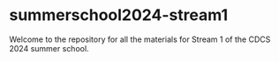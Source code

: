 # summerschool2024-stream1
Welcome to the repository for all the materials for Stream 1 of the CDCS 2024 summer school.

